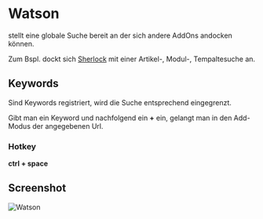 
Watson
=================

stellt eine globale Suche bereit an der sich andere AddOns andocken können.

Zum Bspl. dockt sich [Sherlock](https://github.com/tbaddade/redaxo_sherlock) mit einer Artikel-, Modul-, Tempaltesuche an.


Keywords
-----------------

Sind Keywords registriert, wird die Suche entsprechend eingegrenzt.

Gibt man ein Keyword und nachfolgend ein **+** ein, gelangt man in den Add-Modus der angegebenen Url.


### Hotkey

**ctrl + space**


Screenshot
--------------------------------------------
![Watson](http://blumbeet.com/screens/github/watson/watson.png)
